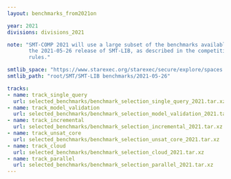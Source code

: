 ```yaml
---
layout: benchmarks_from2021on

year: 2021
divisions: divisions_2021

note: "SMT-COMP 2021 will use a large subset of the benchmarks available within
       the 2021-05-26 release of SMT-LIB, as described in the competition
       rules."

smtlib_space: "https://www.starexec.org/starexec/secure/explore/spaces.jsp?id=445201"
smtlib_path: "root/SMT/SMT-LIB benchmarks/2021-05-26"

tracks:
- name: track_single_query
  url: selected_benchmarks/benchmark_selection_single_query_2021.tar.xz
- name: track_model_validation
  url: selected_benchmarks/benchmark_selection_model_validation_2021.tar.xz
- name: track_incremental
  url: selected_benchmarks/benchmark_selection_incremental_2021.tar.xz
- name: track_unsat_core
  url: selected_benchmarks/benchmark_selection_unsat_core_2021.tar.xz
- name: track_cloud
  url: selected_benchmarks/benchmark_selection_cloud_2021.tar.xz
- name: track_parallel
  url: selected_benchmarks/benchmark_selection_parallel_2021.tar.xz
---
```

